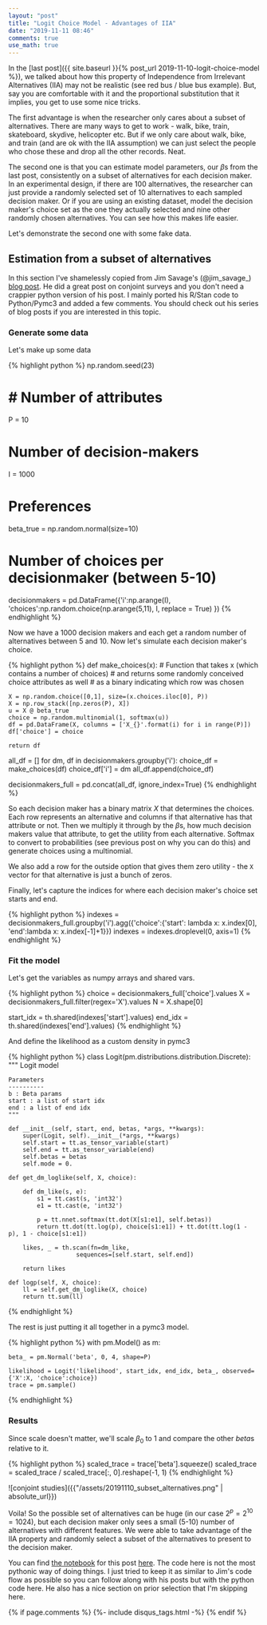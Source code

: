 ```yaml
---
layout: "post"
title: "Logit Choice Model - Advantages of IIA"
date: "2019-11-11 08:46"
comments: true
use_math: true
---
```


In the [last post]({{ site.baseurl }}{% post_url 2019-11-10-logit-choice-model %}), we talked about how this property of Independence from Irrelevant Alternatives (IIA) may not be realistic (see red bus / blue bus example). But, say you are comfortable with it and the proportional substitution that it implies, you get to use some nice tricks.

The first advantage is when the researcher only cares about a subset of alternatives. There are many ways to get to work - walk, bike, train, skateboard, skydive, helicopter etc. But if we only care about walk, bike, and train (and are ok with the IIA assumption) we can just select the people who chose these and drop all the other records. Neat.

The second one is that you can estimate model parameters, our $\beta$s from the last post, consistently on a subset of alternatives for each decision maker. In an experimental design, if there are 100 alternatives, the researcher can just provide a randomly selected set of 10 alternatives to each sampled decision maker. Or if you are using an existing dataset, model the decision maker's choice set as the one they actually selected and nine other randomly chosen alternatives. You can see how this makes life easier.

Let's demonstrate the second one with some fake data.

## Estimation from a subset of alternatives

In this section I've shamelessly copied from Jim Savage's (@jim_savage_) [blog post](http://khakieconomics.github.io/2019/03/17/Putting-it-all-together.html). He did a great post on conjoint surveys and you don't need a crappier python version of his post. I mainly ported his R/Stan code to Python/Pymc3 and added a few comments. You should check out his series of blog posts if you are interested in this topic.

### Generate some data

Let's make up some data

{% highlight python %}
np.random.seed(23)

# # Number of attributes
P = 10
# Number of decision-makers
I = 1000
# Preferences
beta_true = np.random.normal(size=10)

# Number of choices per decisionmaker (between 5-10)
decisionmakers = pd.DataFrame({'i':np.arange(I),
                                'choices':np.random.choice(np.arange(5,11), I, replace = True)
                               })
{% endhighlight %}

Now we have a 1000 decision makers and each get a random number of alternatives between 5 and 10. Now let's simulate each decision maker's choice.

{% highlight python %}
def make_choices(x):
    # Function that takes x (which contains a number of choices)
    # and returns some randomly conceived choice attributes as well
    # as a binary indicating which row was chosen

    X = np.random.choice([0,1], size=(x.choices.iloc[0], P))
    X = np.row_stack([np.zeros(P), X])
    u = X @ beta_true
    choice = np.random.multinomial(1, softmax(u))
    df = pd.DataFrame(X, columns = ['X_{}'.format(i) for i in range(P)])
    df['choice'] = choice

    return df

all_df = []
for dm, df in decisionmakers.groupby('i'):
    choice_df = make_choices(df)
    choice_df['i'] = dm
    all_df.append(choice_df)

decisionmakers_full = pd.concat(all_df, ignore_index=True)
{% endhighlight %}

So each decision maker has a binary matrix $X$ that determines the choices. Each row represents an alternative and columns if that alternative has that attribute or not. Then we multiply it through by the $\beta$s, how much decision makers value that attribute, to get the utility from each alternative. Softmax to convert to probabilities (see previous post on why you can do this) and generate choices using a multinomial.

We also add a row for the outside option that gives them zero utility - the `X` vector for that alternative is just a bunch of zeros.

Finally, let's capture the indices for where each decision maker's choice set starts and end.

{% highlight python %}
indexes = decisionmakers_full.groupby('i').agg({'choice':{'start': lambda x: x.index[0], 'end':lambda x: x.index[-1]+1}})
indexes = indexes.droplevel(0, axis=1)
{% endhighlight %}

### Fit the model

Let's get the variables as numpy arrays and shared vars.

{% highlight python %}
choice = decisionmakers_full['choice'].values
X = decisionmakers_full.filter(regex='X').values
N = X.shape[0]

start_idx = th.shared(indexes['start'].values)
end_idx = th.shared(indexes['end'].values)
{% endhighlight %}

And define the likelihood as a custom density in pymc3

{% highlight python %}
class Logit(pm.distributions.distribution.Discrete):
    """
    Logit model

    Parameters
    ----------
    b : Beta params
    start : a list of start idx
    end : a list of end idx
    """

    def __init__(self, start, end, betas, *args, **kwargs):
        super(Logit, self).__init__(*args, **kwargs)
        self.start = tt.as_tensor_variable(start)
        self.end = tt.as_tensor_variable(end)
        self.betas = betas
        self.mode = 0.

    def get_dm_loglike(self, X, choice):

        def dm_like(s, e):
            s1 = tt.cast(s, 'int32')
            e1 = tt.cast(e, 'int32')

            p = tt.nnet.softmax(tt.dot(X[s1:e1], self.betas))
            return tt.dot(tt.log(p), choice[s1:e1]) + tt.dot(tt.log(1 - p), 1 - choice[s1:e1])

        likes, _ = th.scan(fn=dm_like,
                       sequences=[self.start, self.end])

        return likes

    def logp(self, X, choice):
        ll = self.get_dm_loglike(X, choice)
        return tt.sum(ll)
{% endhighlight %}

The rest is just putting it all together in a pymc3 model.

{% highlight python %}
with pm.Model() as m:

    beta_ = pm.Normal('beta', 0, 4, shape=P)

    likelihood = Logit('likelihood', start_idx, end_idx, beta_, observed={'X':X, 'choice':choice})
    trace = pm.sample()
{% endhighlight %}

### Results

Since scale doesn't matter, we'll scale $\beta_0$ to 1 and compare the other $beta$s relative to it.

{% highlight python %}
scaled_trace = trace['beta'].squeeze()
scaled_trace = scaled_trace / scaled_trace[:, 0].reshape(-1, 1)
{% endhighlight %}

![conjoint studies]({{"/assets/20191110_subset_alternatives.png" | absolute_url}})

Voila! So the possible set of alternatives can be huge (in our case $2^p = 2^{10} = 1024$), but each decision maker only sees a small (5-10) number of alternatives with different features. We were able to take advantage of the IIA property and randomly select a subset of the alternatives to present to the decision maker.

You can find [the notebook](https://github.com/sidravi1/Blog/tree/master/nbs/logit_choice) for this post [here](https://github.com/sidravi1/Blog/tree/master/nbs/logit_choice). The code here is not the most pythonic way of doing things. I just tried to keep it as similar to Jim's code flow as possible so you can follow along with his posts but with the python code here. He also has a nice section on prior selection that I'm skipping here.

{% if page.comments %}
  {%- include disqus_tags.html -%}
{% endif %}
